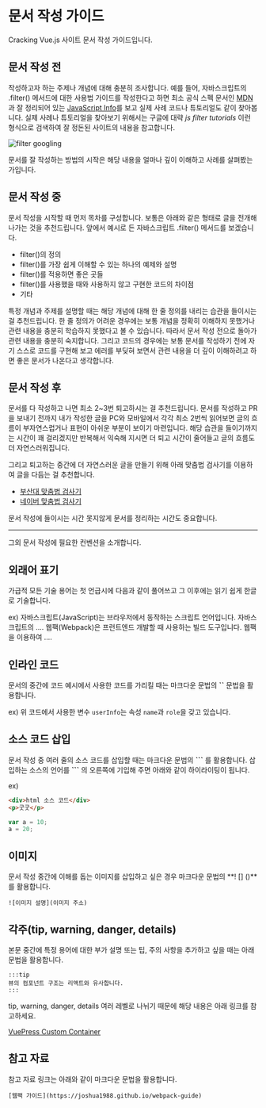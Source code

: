 # 문서 작성 가이드

Cracking Vue.js 사이트 문서 작성 가이드입니다.

## 문서 작성 전

작성하고자 하는 주제나 개념에 대해 충분히 조사합니다. 예를 들어, 자바스크립트의 .filter() 메서드에 대한 사용법 가이드를 작성한다고 하면 최소 공식 스펙 문서인 [MDN](https://developer.mozilla.org/en-US/docs/Web/JavaScript/Reference/Global_Objects/Array/filter)과 잘 정리되어 있는 [JavaScript Info](https://javascript.info/array-methods)를 보고 실제 사례 코드나 튜토리얼도 같이 찾아봅니다. 실제 사례나 튜토리얼을 찾아보기 위해서는 구글에 대략 *js filter tutorials* 이런 형식으로 검색하여 잘 정돈된 사이트의 내용을 참고합니다.

![filter googling](./../img/filter-googling.png)

문서를 잘 작성하는 방법의 시작은 해당 내용을 얼마나 깊이 이해하고 사례를 살펴봤는가입니다.

## 문서 작성 중

문서 작성을 시작할 때 먼저 목차를 구성합니다. 보통은 아래와 같은 형태로 글을 전개해 나가는 것을 추천드립니다. 앞에서 예시로 든 자바스크립트 .filter() 메서드를 보겠습니다.

- filter()의 정의
- filter()를 가장 쉽게 이해할 수 있는 하나의 예제와 설명
- filter()를 적용하면 좋은 곳들
- filter()를 사용했을 때와 사용하지 않고 구현한 코드의 차이점
- 기타

특정 개념과 주제를 설명할 때는 해당 개념에 대해 한 줄 정의를 내리는 습관을 들이시는 걸 추천드립니다. 한 줄 정의가 어려운 경우에는 보통 개념을 정확히 이해하지 못했거나 관련 내용을 충분히 학습하지 못했다고 볼 수 있습니다. 따라서 문서 작성 전으로 돌아가 관련 내용을 충분히 숙지합니다. 그리고 코드의 경우에는 보통 문서를 작성하기 전에 자기 스스로 코드를 구현해 보고 에러를 부딪혀 보면서 관련 내용을 더 깊이 이해하려고 하면 좋은 문서가 나온다고 생각합니다.

## 문서 작성 후

문서를 다 작성하고 나면 최소 2~3번 퇴고하시는 걸 추천드립니다. 문서를 작성하고 PR을 보내기 전까지 내가 작성한 글을 PC와 모바일에서 각각 최소 2번씩 읽어보면 글의 흐름이 부자연스럽거나 표현이 아쉬운 부분이 보이기 마련입니다. 해당 습관을 들이기까지는 시간이 꽤 걸리겠지만 반복해서 익숙해 지시면 더 퇴고 시간이 줄어들고 글의 흐름도 더 자연스러워집니다.

그리고 퇴고하는 중간에 더 자연스러운 글을 만들기 위해 아래 맞춤법 검사기를 이용하여 글을 다듬는 걸 추천합니다.

- [부산대 맞춤법 검사기](https://speller.cs.pusan.ac.kr/)
- [네이버 맞춤법 검사기](https://search.naver.com/search.naver?where=nexearch&sm=top_hty&fbm=0&ie=utf8&query=%EB%A7%9E%EC%B6%A4%EB%B2%95+%EA%B2%80%EC%82%AC%EA%B8%B0)

문서 작성에 들이시는 시간 못지않게 문서를 정리하는 시간도 중요합니다.

---

그외 문서 작성에 필요한 컨벤션을 소개합니다.

## 외래어 표기

가급적 모든 기술 용어는 첫 언급시에 다음과 같이 풀어쓰고 그 이후에는 읽기 쉽게 한글로 기술합니다.

ex)
자바스크립트(JavaScript)는 브라우저에서 동작하는 스크립트 언어입니다. 자바스크립트의 ....
웹팩(Webpack)은 프런트엔드 개발할 때 사용하는 빌드 도구입니다. 웹팩을 이용하여 ....

## 인라인 코드

문서의 중간에 코드 예시에서 사용한 코드를 가리킬 때는 마크다운 문법의 **``** 문법을 활용합니다.

ex) 위 코드에서 사용한 변수 `userInfo`는 속성 `name`과 `role`을 갖고 있습니다.

## 소스 코드 삽입

문서 작성 중 여러 줄의 소스 코드를 삽입할 때는 마크다운 문법의 <strong>\```</strong> 를 활용합니다. 삽입하는 소스의 언어를 <strong>\```</strong> 의 오른쪽에 기입해 주면 아래와 같이 하이라이팅이 됩니다.

ex)

```html
<div>html 소스 코드</div>
<p>굿굿</p>
```

```js
var a = 10;
a = 20;
```

## 이미지

문서 작성 중간에 이해를 돕는 이미지를 삽입하고 싶은 경우 마크다운 문법의 **! [] ()**를 활용합니다.

```
![이미지 설명](이미지 주소)
```

## 각주(tip, warning, danger, details)

본문 중간에 특정 용어에 대한 부가 설명 또는 팁, 주의 사항을 추가하고 싶을 때는 아래 문법을 활용합니다.

```
:::tip
뷰의 컴포넌트 구조는 리액트와 유사합니다.
:::
```

tip, warning, danger, details 여러 레벨로 나뉘기 때문에 해당 내용은 아래 링크를 참고하세요.

[VuePress Custom Container](https://vuepress.vuejs.org/guide/markdown.html#custom-containers)

## 참고 자료

참고 자료 링크는 아래와 같이 마크다운 문법을 활용합니다.

```
[웹팩 가이드](https://joshua1988.github.io/webpack-guide)
```